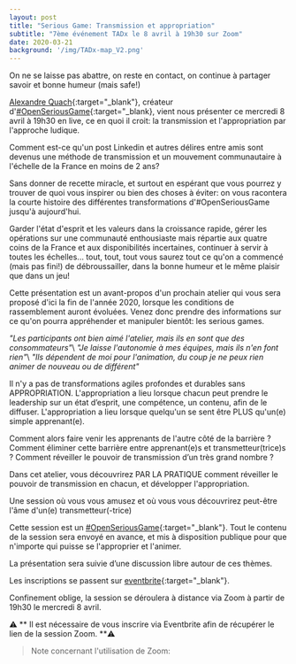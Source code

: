 ```yaml
---
layout: post
title: "Serious Game: Transmission et appropriation"
subtitle: "7ème événement TADx le 8 avril à 19h30 sur Zoom"
date: 2020-03-21
background: '/img/TADx-map_V2.png'
---
```

On ne se laisse pas abattre, on reste en contact, on continue à partager savoir et bonne humeur (mais safe!) 

[Alexandre Quach](https://twitter.com/alexandrequach){:target="_blank"}, créateur d'[#OpenSeriousGame](https://openseriousgames.org/){:target="_blank}, vient nous présenter ce mercredi 8 avril à 19h30 en live, ce en quoi il croit: la transmission et l'appropriation par l'approche ludique.

Comment est-ce qu'un post Linkedin et autres délires entre amis sont devenus une méthode de transmission et un mouvement communautaire à l'échelle de la France en moins de 2 ans?

Sans donner de recette miracle, et surtout en espérant que vous pourrez y trouver de quoi vous inspirer ou bien des choses à éviter: on vous racontera la courte histoire des différentes transformations d'#OpenSeriousGame jusqu'à aujourd'hui.

Garder l'état d'esprit et les valeurs dans la croissance rapide, gérer les opérations sur une communauté enthousiaste mais répartie aux quatre coins de la France et aux disponibilités incertaines, continuer à servir à toutes les échelles... tout, tout, tout vous saurez tout ce qu'on a commencé (mais pas fini!) de débroussailler, dans la bonne humeur et le même plaisir que dans un jeu!


Cette présentation est un avant-propos d'un prochain atelier qui vous sera proposé d'ici la fin de l'année 2020, lorsque les conditions de rassemblement auront évoluées. Venez donc prendre des informations sur ce qu'on pourra appréhender et manipuler bientôt: les serious games.

*"Les participants ont bien aimé l'atelier, mais ils en sont que des consommateurs"*\\
*"Je laisse l'autonomie à mes équipes, mais ils n'en font rien"*\\
*"Ils dépendent de moi pour l'animation, du coup je ne peux rien animer de nouveau ou de différent"*

Il n'y a pas de transformations agiles profondes et durables sans APPROPRIATION. 
L'appropriation a lieu lorsque chacun peut prendre le leadership sur un état d’esprit, une compétence, un contenu, afin de le diffuser.
L'appropriation a lieu lorsque quelqu'un se sent être PLUS qu'un(e) simple apprenant(e).

Comment alors faire venir les apprenants de l'autre côté de la barrière ? Comment éliminer cette barrière entre apprenant(e)s et transmetteur(trice)s ?
Comment réveiller le pouvoir de transmission d’un très grand nombre ? 

Dans cet atelier, vous découvrirez PAR LA PRATIQUE comment réveiller le pouvoir de transmission en chacun, et développer l'appropriation. 

Une session où vous vous amusez et où vous vous découvrirez peut-être l'âme d'un(e) transmetteur(-trice)

Cette session est un [#OpenSeriousGame](https://twitter.com/hashtag/OpenSeriousGame?){:target="_blank"}. Tout le contenu de la session sera envoyé en avance, et mis à disposition publique pour que n'importe qui puisse se l'approprier et l'animer.


La présentation sera suivie d’une discussion libre autour de ces thèmes.

Les inscriptions se passent sur [eventbrite](https://www.eventbrite.fr){:target="_blank"}.

Confinement oblige, la session se déroulera à distance via Zoom à partir de 19h30 le mercredi 8 avril.

⚠️ ** Il est nécessaire de vous inscrire via Eventbrite afin de récupérer le lien de la session Zoom. **⚠️ 

>Note concernant l'utilisation de Zoom:
